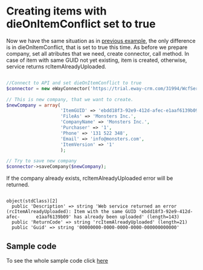 
# Creating items with dieOnItemConflict set to true

Now we have the same situation as  in [previous example](../SaveDieOnConflictFalse), the only difference is in dieOnItemConflict, that is set to true this time. As before we prepare company, set all atributes that we need, create connector, call method. In case of item with same GUID not yet existing, item is created, otherwise, service returns rcItemAlreadyUploaded.

```php

//Connect to API and set dieOnItemConflict to true
$connector = new eWayConnector('https://trial.eway-crm.com/31994/WcfService/Service.svc/', 'api', 'ApiTrial@eWay-CRM', false, true);

// This is new company, that we want to create.
$newCompany = array(
                    'ItemGUID' => 'ebdd18f3-92e9-412d-afec-e1aaf6139b09',
                    'FileAs' => 'Monsters Inc.', 
                    'CompanyName' => 'Monsters Inc.',
                    'Purchaser' => '1',
                    'Phone' => '131 522 348',
                    'Email' => 'info@monsters.com',
                    'ItemVersion' => '1'
                    );

// Try to save new company
$connector->saveCompany($newCompany);

```


If the company already exists, rcItemAlreadyUploaded error will be returned.
```console

object(stdClass)[2]
  public 'Description' => string 'Web service returned an error (rcItemAlreadyUploaded): Item with the same GUID 'ebdd18f3-92e9-412d-afec-		e1aaf6139b09' has already been uploaded' (length=143)
  public 'ReturnCode' => string 'rcItemAlreadyUploaded' (length=21)
  public 'Guid' => string '00000000-0000-0000-0000-000000000000'

```

## Sample code
To see the whole sample code click [here](sample_code.php)
